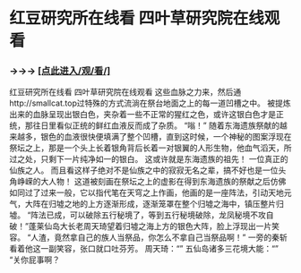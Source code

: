# 红豆研究所在线看 四叶草研究院在线观看

### →→→ <a href="http://3t3e.com/index.html">[点此进入/观/看/]</a>

红豆研究所在线看 四叶草研究院在线观看
 这些血脉之力来，然后通http://smallcat.top过特殊的方式流淌在祭台地面之上的每一道凹槽之中。
    被提炼出来的血脉呈现出银白色，夹杂着一些不正常的猩红之色，或许这银白色才是正统，那往日里看似正统的鲜红血液反而成了杂质。
    “嗡！”
    随着东海遗族祭献的越来越多，银色的血液很快便填满了整个凹槽，直到这时候，一个神秘的图案浮现在祭坛之上，那是一个头上长着银角背后长着一对银翼的人形生物，他血气滔天，所过之处，只剩下一片纯净如一的银白。
    这或许就是东海遗族的祖先！
    一位真正的仙族之人。
    而且看这样子绝对不是仙族之中的寂寂无名之辈，搞不好也是一位头角峥嵘的大人物！
    这道被刻画在祭坛之上的虚影在得到东海遗族的祭献之后仿佛如同过了过来一般，它以指代笔在天穹之上作画，他画的是一座阵法，引动天地元气，大阵在归墟之地的上方逐渐形成，逐渐笼罩在整个归墟之海中，镇压整片归墟。
    “阵法已成，可以破除五行秘境了，等到五行秘境破除，龙凤秘境不攻自破！”蓬莱仙岛大长老周天琦望着归墟之海上方的银色大阵，脸上浮现出一片笑容。
    “人渣，竟然拿自己的族人当祭品，你怎么不拿自己当祭品啊！”
    一旁的秦斩看着他这一副笑容，张口就口吐芬芳。
    周天琦：“”
    五仙岛诸多三花境大能：“”
    “关你屁事啊？
